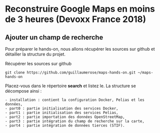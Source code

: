 # Reconstruire Google Maps en moins de 3 heures (Devoxx France 2018)

## Ajouter un champ de recherche

Pour préparer le hands-on, nous allons récupérer les sources sur github et détailler la structure du projet.

Récupérer les sources sur github
```
git clone https://github.com/guillaumerose/maps-hands-on.git ~/maps-hands-on
```
Placez-vous dans le répertoire __search__ et listez le. La structure se décompose ainsi :
```
- installation : contient la configuration Docker, Pelias et les données,
- part0 : partie initialisation des services Docker,
- part1 : partie initialisation des services Pelias,
- part2 : partie importation des données OpenStreetMap,
- part3 : partie intégration du champ de recherche sur la carte,
- part4 : partie intégration de données tierces (STIF).
```
